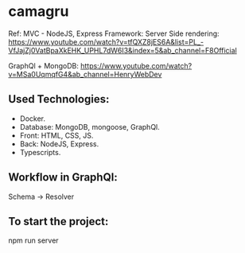 # camagru
Ref:
MVC - NodeJS, Express Framework: Server Side rendering: https://www.youtube.com/watch?v=tfQXZ8jES6A&list=PL_-VfJajZj0VatBpaXkEHK_UPHL7dW6I3&index=5&ab_channel=F8Official

GraphQl + MongoDB: https://www.youtube.com/watch?v=MSa0UqmqfG4&ab_channel=HenryWebDev


## Used Technologies:
- Docker.
- Database: MongoDB, mongoose, GraphQl.
- Front: HTML, CSS, JS.
- Back: NodeJS, Express.
- Typescripts.

## Workflow in GraphQl:
Schema -> Resolver

## To start the project:
npm run server